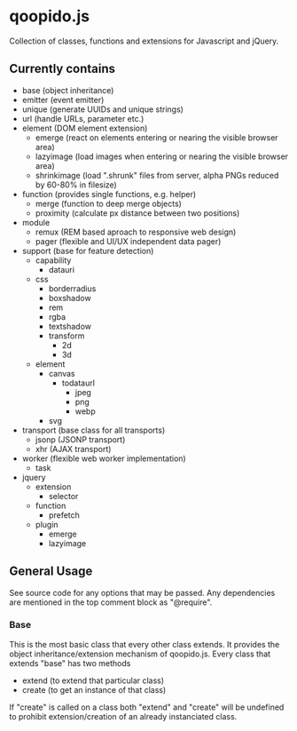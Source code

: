 qoopido.js
==========

Collection of classes, functions and extensions for Javascript and jQuery.

Currently contains
---------------------------
- base (object inheritance)
- emitter (event emitter)
- unique (generate UUIDs and unique strings)
- url (handle URLs, parameter etc.)
- element (DOM element extension)
	- emerge (react on elements entering or nearing the visible browser area)
	- lazyimage (load images when entering or nearing the visible browser area)
	- shrinkimage (load ".shrunk" files from server, alpha PNGs reduced by 60-80% in filesize)
- function (provides single functions, e.g. helper)
   	- merge (function to deep merge objects)
   	- proximity (calculate px distance between two positions)
- module
	- remux (REM based aproach to responsive web design)
	- pager (flexible and UI/UX independent data pager)
- support (base for feature detection)
	- capability
		- datauri
	- css
		- borderradius
		- boxshadow
		- rem
		- rgba
		- textshadow
		- transform
			- 2d
			- 3d
	- element
		- canvas
			- todataurl
				- jpeg
				- png
				- webp
		- svg
- transport (base class for all transports)
	- jsonp (JSONP transport)
	- xhr (AJAX transport)
- worker (flexible web worker implementation)
	- task
- jquery
	- extension
		- selector
	- function
		- prefetch
	- plugin
		- emerge
		- lazyimage

General Usage
---------------------------
See source code for any options that may be passed. Any dependencies are mentioned in the top comment block as "@require".

### Base
This is the most basic class that every other class extends. It provides the object inheritance/extension mechanism of qoopido.js. Every class that extends "base" has two methods

 - extend (to extend that particular class)
 - create (to get an instance of that class)

 If "create" is called on a class both "extend" and "create" will be undefined to prohibit extension/creation of an already instanciated class.
